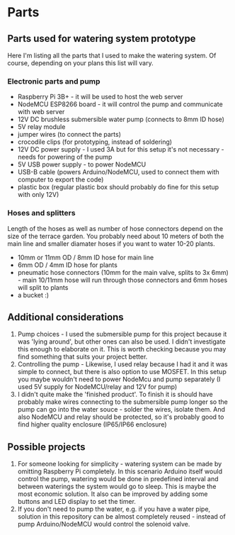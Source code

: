 # Parts

## Parts used for watering system prototype
Here I'm listing all the parts that I used to make the watering system. Of course, depending on your plans this list will vary.

### Electronic parts and pump
- Raspberry Pi 3B+ - it will be used to host the web server
- NodeMCU ESP8266 board - it will control the pump and communicate with web server
- 12V DC brushless submersible water pump (connects to 8mm ID hose)
- 5V relay module
- jumper wires (to connect the parts)
- crocodile clips (for prototyping, instead of soldering)
- 12V DC power supply - I used 3A but for this setup it's not necessary - needs for powering of the pump
- 5V USB power supply - to power NodeMCU
- USB-B cable (powers Arduino/NodeMCU, used to connect them with computer to export the code)
- plastic box (regular plastic box should probably do fine for this setup with only 12V)

### Hoses and splitters
Length of the hoses as well as number of hose connectors depend on the size of the terrace garden. You probably need about 10 meters of both the main line and smaller diamater hoses if you want to water 10-20 plants.

- 10mm or 11mm OD / 8mm ID hose for main line
- 6mm OD / 4mm ID hose for plants
- pneumatic hose connectors (10mm for the main valve, splits to 3x 6mm) - main 10/11mm hose will run through those connectors and 6mm hoses will split to plants
- a bucket :)

## Additional considerations
1. Pump choices - I used the submersible pump for this project because it was 'lying around', but other ones can also be used. I didn't investigate this enough to elaborate on it. This is worth checking because you may find something that suits your project better.
2. Controlling the pump - Likewise, I used relay because I had it and it was simple to connect, but there is also option to use MOSFET. In this setup you maybe wouldn't need to power NodeMcu and pump separately (I used 5V supply for NodeMCU/relay and 12V for pump)
3. I didn't quite make the 'finished product'. To finish it is should have probably make wires connecting to the submersible pump longer so the pump can go into the water souce - solder the wires, isolate them. And also NodeMCU and relay should be protected, so it's probably good to find higher quality enclosure (IP65/IP66 enclosure)

## Possible projects
1. For someone looking for simplicity - watering system can be made by omitting Raspberry Pi completely. In this scenario Arduino itself would control the pump, watering would be done in predefined interval and between waterings the system would go to sleep. This is maybe the most economic solution. It also can be improved by adding some buttons and LED display to set the timer.
2. If you don't need to pump the water, e.g. if you have a water pipe, solution in this repository can be almost completely reused - instead of pump Arduino/NodeMCU would control the solenoid valve.
